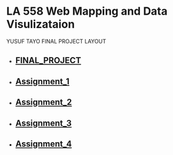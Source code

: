 
# LA 558 Web Mapping and Data Visulizataion


<p>YUSUF TAYO FINAL PROJECT LAYOUT</p>


 - <a href="https://tayoyusuf.github.io/LA558_2022_YUSUF/web/project.html"><h2>FINAL_PROJECT</h2></a>
 
 
- <a href="https://tayoyusuf.github.io/LA558_2022_YUSUF/web/assignment1.html"><h2>Assignment_1</h2></a>
 
 
- <a href="https://tayoyusuf.github.io/LA558_2022_YUSUF/web/Assignment2b.html"><h2>Assignment_2</h2></a>  
 
 
- <a href="https://tayoyusuf.github.io/LA558_2022_YUSUF/web/Assignment_3/assignment3.html"><h2>Assignment_3</h2></a>
 
 

- <a href="https://tayoyusuf.github.io/LA558_2022_YUSUF/web/Assignment4.html"><h2>Assignment_4<h2></a>
 
</body>
</html>

